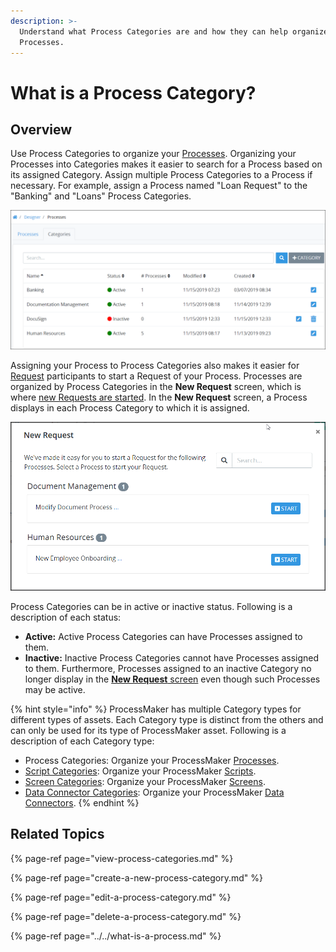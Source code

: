 ```yaml
---
description: >-
  Understand what Process Categories are and how they can help organize your
  Processes.
---
```


# What is a Process Category?

## Overview

Use Process Categories to organize your [Processes](../../what-is-a-process.md). Organizing your Processes into Categories makes it easier to search for a Process based on its assigned Category. Assign multiple Process Categories to a Process if necessary. For example, assign a Process named "Loan Request" to the "Banking" and "Loans" Process Categories.

![&quot;Categories&quot; tab on the &quot;Processes&quot; page displays all Process Categories in your organization](../../../../.gitbook/assets/process-categories-page-processes.png)

Assigning your Process to Process Categories also makes it easier for [Request](../../../../using-processmaker/requests/what-is-a-request.md) participants to start a Request of your Process. Processes are organized by Process Categories in the **New Request** screen, which is where [new Requests are started](../../../../using-processmaker/requests/make-a-request.md#start-a-request). In the **New Request** screen, a Process displays in each Process Category to which it is assigned.

![The &quot;New Request&quot; screen displays Processes by assigned Process Categories](../../../../.gitbook/assets/new-request-screen-requests.png)

Process Categories can be in active or inactive status. Following is a description of each status:

* **Active:** Active Process Categories can have Processes assigned to them.
* **Inactive:** Inactive Process Categories cannot have Processes assigned to them. Furthermore, Processes assigned to an inactive Category no longer display in the [**New Request** screen](../../../../using-processmaker/requests/make-a-request.md#start-a-request) even though such Processes may be active.

{% hint style="info" %}
ProcessMaker has multiple Category types for different types of assets. Each Category type is distinct from the others and can only be used for its type of ProcessMaker asset. Following is a description of each Category type:

* Process Categories: Organize your ProcessMaker [Processes](../../what-is-a-process.md).
* [Script Categories](../../../scripts/manage-scripts/manage-script-categories/): Organize your ProcessMaker [Scripts](../../../scripts/what-is-a-script.md).
* [Screen Categories](../../../design-forms/manage-forms/manage-screen-categories/): Organize your ProcessMaker [Screens](../../../design-forms/what-is-a-form.md).
* [Data Connector Categories](../../../data-connector-management/manage-data-connectors/manage-data-connector-categories/): Organize your ProcessMaker [Data Connectors](../../../data-connector-management/what-is-a-data-connector.md).
{% endhint %}

## Related Topics

{% page-ref page="view-process-categories.md" %}

{% page-ref page="create-a-new-process-category.md" %}

{% page-ref page="edit-a-process-category.md" %}

{% page-ref page="delete-a-process-category.md" %}

{% page-ref page="../../what-is-a-process.md" %}

